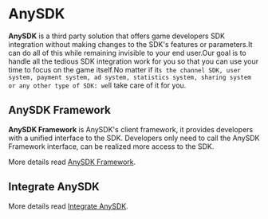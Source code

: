 # AnySDK

**AnySDK** is a third party solution that offers game developers SDK integration without making changes to the SDK's features or parameters.It can do all of this while remaining invisible to your end user.Our goal is to handle all the tedious SDK integration work for you so that you can use your time to focus on the game itself.No matter if it`s the channel SDK, user system, payment system, ad system, statistics system, sharing system or any other type of SDK: we`ll take care of it for you.

## AnySDK Framework

**AnySDK Framework** is AnySDK's client framework, it provides developers with a unified interface to the SDK. Developers only need to call the AnySDK Framework interface, can be realized more access to the SDK.

More details read [AnySDK Framework](anysdk/anysdk-framework.md).

## Integrate AnySDK

More details read [Integrate AnySDK](anysdk/integrate-anysdk.md).
